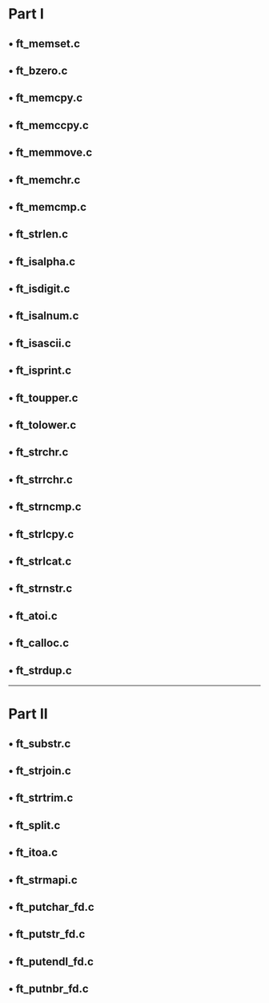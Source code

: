 # Part I

## • ft_memset.c

## • ft_bzero.c

## • ft_memcpy.c

## • ft_memccpy.c

## • ft_memmove.c

## • ft_memchr.c

## • ft_memcmp.c

## • ft_strlen.c

## • ft_isalpha.c

## • ft_isdigit.c

## • ft_isalnum.c

## • ft_isascii.c

## • ft_isprint.c

## • ft_toupper.c

## • ft_tolower.c

## • ft_strchr.c

## • ft_strrchr.c

## • ft_strncmp.c

## • ft_strlcpy.c

## • ft_strlcat.c

## • ft_strnstr.c

## • ft_atoi.c


## • ft_calloc.c

## • ft_strdup.c

---------------------------------
# Part II

## • ft_substr.c

## • ft_strjoin.c

## • ft_strtrim.c

## • ft_split.c

## • ft_itoa.c

## • ft_strmapi.c

## • ft_putchar_fd.c

## • ft_putstr_fd.c

## • ft_putendl_fd.c

## • ft_putnbr_fd.c



